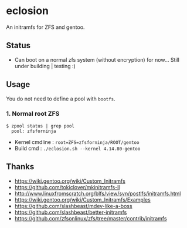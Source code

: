 # eclosion
An initramfs for ZFS and gentoo. 

## Status
+ Can boot on a normal zfs system (without encryption) for now...
Still under building | testing :)

## Usage

You do not need to define a pool with `bootfs`.

### 1. Normal root ZFS

    $ zpool status | grep pool
      pool: zfsforninja

+ Kernel cmdline : ` root=ZFS=zfsforninja/ROOT/gentoo `
+ Build cmd : ` ./eclosion.sh --kernel 4.14.80-gentoo `

## Thanks
+ https://wiki.gentoo.org/wiki/Custom_Initramfs
+ https://github.com/tokiclover/mkinitramfs-ll
+ http://www.linuxfromscratch.org/blfs/view/svn/postlfs/initramfs.html
+ https://wiki.gentoo.org/wiki/Custom_Initramfs/Examples
+ https://github.com/slashbeast/mdev-like-a-boss
+ https://github.com/slashbeast/better-initramfs
+ https://github.com/zfsonlinux/zfs/tree/master/contrib/initramfs
